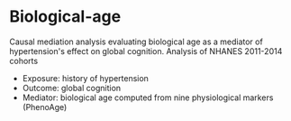 # Biological-age
Causal mediation analysis evaluating biological age as a mediator of hypertension's effect on global cognition. 
Analysis of NHANES 2011-2014 cohorts 
- Exposure: history of hypertension 
- Outcome: global cognition
- Mediator: biological age computed from nine physiological markers (PhenoAge)

